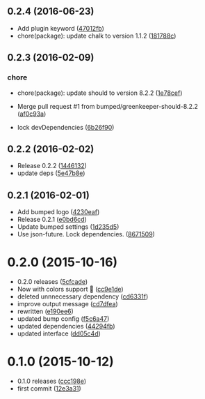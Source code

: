 <a name="0.2.4"></a>
## 0.2.4 (2016-06-23)

* Add plugin keyword ([47012fb](https://github.com/bumped/bumped-finepack/commit/47012fb))
* chore(package): update chalk to version 1.1.2 ([181788c](https://github.com/bumped/bumped-finepack/commit/181788c))



<a name="0.2.3"></a>
## 0.2.3 (2016-02-09)


### chore

* chore(package): update should to version 8.2.2 ([1e78cef](https://github.com/bumped/bumped-finepack/commit/1e78cef))

* Merge pull request #1 from bumped/greenkeeper-should-8.2.2 ([af0c93a](https://github.com/bumped/bumped-finepack/commit/af0c93a))
* lock devDependencies ([6b26f90](https://github.com/bumped/bumped-finepack/commit/6b26f90))



<a name="0.2.2"></a>
## 0.2.2 (2016-02-02)


* Release 0.2.2 ([1446132](https://github.com/bumped/bumped-finepack/commit/1446132))
* update deps ([5e47b8e](https://github.com/bumped/bumped-finepack/commit/5e47b8e))



<a name="0.2.1"></a>
## 0.2.1 (2016-02-01)


* Add bumped logo ([4230eaf](https://github.com/bumped/bumped-finepack/commit/4230eaf))
* Release 0.2.1 ([e0bd6cd](https://github.com/bumped/bumped-finepack/commit/e0bd6cd))
* Update bumped settings ([1d235d5](https://github.com/bumped/bumped-finepack/commit/1d235d5))
* Use json-future. Lock dependencies. ([8671509](https://github.com/bumped/bumped-finepack/commit/8671509))



<a name="0.2.0"></a>
# 0.2.0 (2015-10-16)


* 0.2.0 releases ([5cfcade](https://github.com/bumped/bumped-finepack/commit/5cfcade))
* Now with colors support 💄 ([cc9e1de](https://github.com/bumped/bumped-finepack/commit/cc9e1de))
* deleted unnnecessary dependency ([cd6331f](https://github.com/bumped/bumped-finepack/commit/cd6331f))
* improve output message ([cd7dfea](https://github.com/bumped/bumped-finepack/commit/cd7dfea))
* rewritten ([e190ee6](https://github.com/bumped/bumped-finepack/commit/e190ee6))
* updated bump config ([f5c6a47](https://github.com/bumped/bumped-finepack/commit/f5c6a47))
* updated dependencies ([44294fb](https://github.com/bumped/bumped-finepack/commit/44294fb))
* updated interface ([dd05c4d](https://github.com/bumped/bumped-finepack/commit/dd05c4d))



<a name="0.1.0"></a>
# 0.1.0 (2015-10-12)


* 0.1.0 releases ([ccc198e](https://github.com/bumped/bumped-finepack/commit/ccc198e))
* first commit ([12e3a31](https://github.com/bumped/bumped-finepack/commit/12e3a31))



